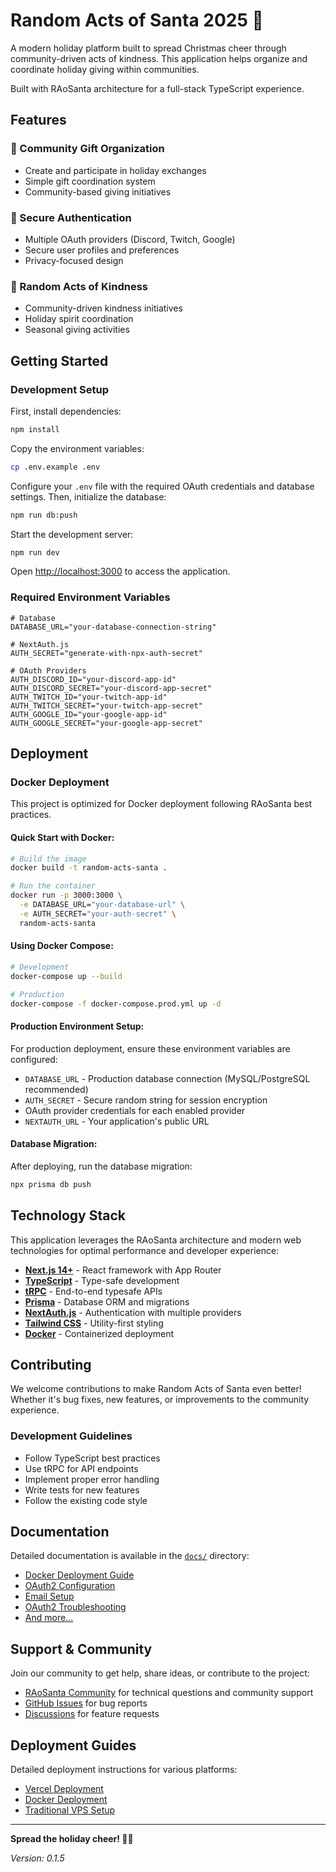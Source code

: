 # Random Acts of Santa 2025 🎅

A modern holiday platform built to spread Christmas cheer through community-driven acts of kindness. This application helps organize and coordinate holiday giving within communities.

Built with RAoSanta architecture for a full-stack TypeScript experience.

## Features

### 🎁 Community Gift Organization

- Create and participate in holiday exchanges
- Simple gift coordination system
- Community-based giving initiatives

### 🔐 Secure Authentication

- Multiple OAuth providers (Discord, Twitch, Google)
- Secure user profiles and preferences
- Privacy-focused design

### 🎯 Random Acts of Kindness

- Community-driven kindness initiatives
- Holiday spirit coordination
- Seasonal giving activities

## Getting Started

### Development Setup

First, install dependencies:

```bash
npm install
```

Copy the environment variables:

```bash
cp .env.example .env
```

Configure your `.env` file with the required OAuth credentials and database settings. Then, initialize the database:

```bash
npm run db:push
```

Start the development server:

```bash
npm run dev
```

Open [http://localhost:3000](http://localhost:3000) to access the application.

### Required Environment Variables

```env
# Database
DATABASE_URL="your-database-connection-string"

# NextAuth.js
AUTH_SECRET="generate-with-npx-auth-secret"

# OAuth Providers
AUTH_DISCORD_ID="your-discord-app-id"
AUTH_DISCORD_SECRET="your-discord-app-secret"
AUTH_TWITCH_ID="your-twitch-app-id"
AUTH_TWITCH_SECRET="your-twitch-app-secret"
AUTH_GOOGLE_ID="your-google-app-id"
AUTH_GOOGLE_SECRET="your-google-app-secret"
```

## Deployment

### Docker Deployment

This project is optimized for Docker deployment following RAoSanta best practices.

#### Quick Start with Docker:

```bash
# Build the image
docker build -t random-acts-santa .

# Run the container
docker run -p 3000:3000 \
  -e DATABASE_URL="your-database-url" \
  -e AUTH_SECRET="your-auth-secret" \
  random-acts-santa
```

#### Using Docker Compose:

```bash
# Development
docker-compose up --build

# Production
docker-compose -f docker-compose.prod.yml up -d
```

#### Production Environment Setup:

For production deployment, ensure these environment variables are configured:

- `DATABASE_URL` - Production database connection (MySQL/PostgreSQL recommended)
- `AUTH_SECRET` - Secure random string for session encryption
- OAuth provider credentials for each enabled provider
- `NEXTAUTH_URL` - Your application's public URL

#### Database Migration:

After deploying, run the database migration:

```bash
npx prisma db push
```

## Technology Stack

This application leverages the RAoSanta architecture and modern web technologies for optimal performance and developer experience:

- **[Next.js 14+](https://nextjs.org)** - React framework with App Router
- **[TypeScript](https://typescriptlang.org)** - Type-safe development
- **[tRPC](https://trpc.io)** - End-to-end typesafe APIs
- **[Prisma](https://prisma.io)** - Database ORM and migrations
- **[NextAuth.js](https://next-auth.js.org)** - Authentication with multiple providers
- **[Tailwind CSS](https://tailwindcss.com)** - Utility-first styling
- **[Docker](https://docker.com)** - Containerized deployment

## Contributing

We welcome contributions to make Random Acts of Santa even better! Whether it's bug fixes, new features, or improvements to the community experience.

### Development Guidelines

- Follow TypeScript best practices
- Use tRPC for API endpoints
- Implement proper error handling
- Write tests for new features
- Follow the existing code style

## Documentation

Detailed documentation is available in the [`docs/`](./docs/) directory:

- [Docker Deployment Guide](./docs/DOCKER.md)
- [OAuth2 Configuration](./docs/OAUTH2_SIMPLIFIED_SETUP.md)
- [Email Setup](./docs/MAGIC_LINKS.md)
- [OAuth2 Troubleshooting](./docs/OAUTH2_TROUBLESHOOTING.md)
- [And more...](./docs/README.md)

## Support & Community

Join our community to get help, share ideas, or contribute to the project:

- [RAoSanta Community](https://github.com/your-repo/random-acts-santa/discussions) for technical questions and community support
- [GitHub Issues](https://github.com/your-repo/random-acts-santa/issues) for bug reports
- [Discussions](https://github.com/your-repo/random-acts-santa/discussions) for feature requests

## Deployment Guides

Detailed deployment instructions for various platforms:

- [Vercel Deployment](https://vercel.com/docs/deploying-and-hosting)
- [Docker Deployment](https://docs.docker.com/get-started/)
- [Traditional VPS Setup](https://www.digitalocean.com/community/tutorials/how-to-set-up-a-node-js-app-for-production-on-ubuntu-22-04)

---

**Spread the holiday cheer! 🎄✨**

_Version: 0.1.5_
